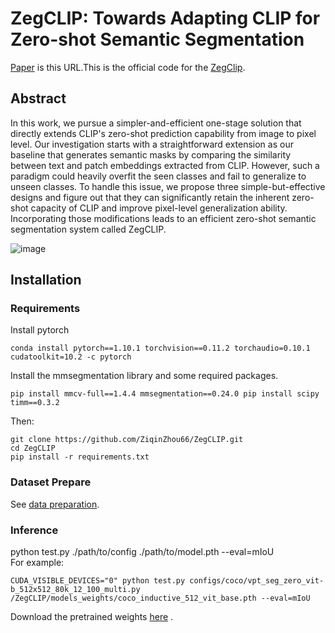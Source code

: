 # ZegCLIP: Towards Adapting CLIP for Zero-shot Semantic Segmentation  
[Paper](https://arxiv.org/abs/2212.03588) is this URL.This is the official code for the [ZegClip](https://github.com/ZiqinZhou66/ZegCLIP).  
  
## Abstract
In this work, we pursue a simpler-and-efficient one-stage solution that directly extends CLIP's zero-shot prediction capability from image to pixel level. Our investigation starts with a straightforward extension as our baseline that generates semantic masks by comparing the similarity between text and patch embeddings extracted from CLIP. However, such a paradigm could heavily overfit the seen classes and fail to generalize to unseen classes. To handle this issue, we propose three simple-but-effective designs and figure out that they can significantly retain the inherent zero-shot capacity of CLIP and improve pixel-level generalization ability. Incorporating those modifications leads to an efficient zero-shot semantic segmentation system called ZegCLIP.

![image](https://github.com/ZiqinZhou66/ZegCLIP/blob/main/figs/overview.png)
## Installation
### Requirements
Install pytorch
```
conda install pytorch==1.10.1 torchvision==0.11.2 torchaudio=0.10.1 cudatoolkit=10.2 -c pytorch  
```  
Install the mmsegmentation library and some required packages.  
```
pip install mmcv-full==1.4.4 mmsegmentation==0.24.0 pip install scipy timm==0.3.2
```    
Then:  
```
git clone https://github.com/ZiqinZhou66/ZegCLIP.git  
cd ZegCLIP  
pip install -r requirements.txt  
```  
### Dataset Prepare
See [data preparation](https://github.com/open-mmlab/mmsegmentation/blob/master/docs/en/dataset_prepare.md).  
### Inference
python test.py ./path/to/config ./path/to/model.pth --eval=mIoU  
For example:  
```  
CUDA_VISIBLE_DEVICES="0" python test.py configs/coco/vpt_seg_zero_vit-b_512x512_80k_12_100_multi.py /ZegCLIP/models_weights/coco_inductive_512_vit_base.pth --eval=mIoU  
```
Download the pretrained weights [here](https://drive.google.com/file/d/12M6T97o9wyxbJKrR7zLfFMDsGVTiq4WY/view?usp=share_link) .  
